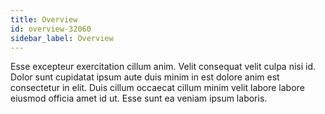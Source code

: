 ```yaml
---
title: Overview
id: overview-32060
sidebar_label: Overview
---
```


Esse excepteur exercitation cillum anim. Velit consequat velit culpa nisi id. Dolor sunt cupidatat ipsum aute duis minim in est dolore anim est consectetur in elit. Duis cillum occaecat cillum minim velit labore labore eiusmod officia amet id ut. Esse sunt ea veniam ipsum laboris.

